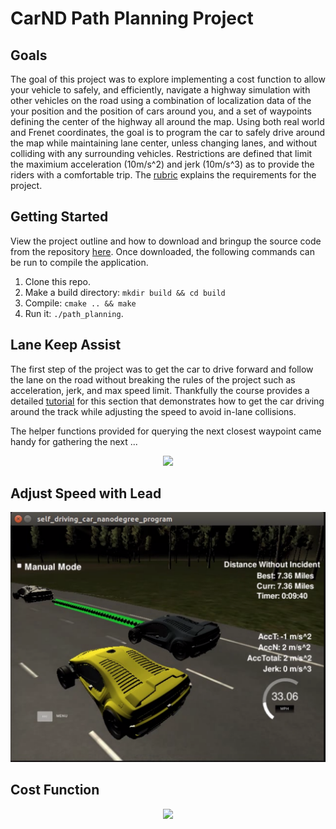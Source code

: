 # CarND Path Planning Project

## Goals
The goal of this project was to explore implementing a cost function to allow your vehicle to safely, and efficiently, navigate a highway simulation with other vehicles on the road using a combination of localization data of the your position and the position of cars around you, and a set of waypoints defining the center of the highway all around the map. Using both real world and Frenet coordinates, the goal is to program the car to safely drive around the map while maintaining lane center, unless changing lanes, and without colliding with any surrounding vehicles. Restrictions are defined that limit the maximium acceleration (10m/s^2) and jerk (10m/s^3) as to provide the riders with a comfortable trip. The [rubric](https://review.udacity.com/#!/rubrics/1020/view) explains the requirements for the project.

## Getting Started
View the project outline and how to download and bringup the source code from the repository [here](https://github.com/djiglesias/CarND-Path-Planning-Project/blob/master/overview.md). Once downloaded, the following commands can be run to compile the application.

1. Clone this repo.
2. Make a build directory: `mkdir build && cd build`
3. Compile: `cmake .. && make`
4. Run it: `./path_planning`.

## Lane Keep Assist
The first step of the project was to get the car to drive forward and follow the lane on the road without breaking the rules of the project such as acceleration, jerk, and max speed limit. Thankfully the course provides a detailed [tutorial](https://www.youtube.com/watch?time_continue=1403&v=7sI3VHFPP0w) for this section that demonstrates how to get the car driving around the track while adjusting the speed to avoid in-lane collisions.

The helper functions provided for querying the next closest waypoint came handy for gathering the next ...

<p align="center">
 <img src="./res/collision_avoidance.gif" width=550>
</p>

## Adjust Speed with Lead

<p align="center">
 <img src="./res/full_lap.png" width=550>
</p>

## Cost Function

<p align="center">
 <img src="./res/lane_change.gif" width=550>
</p>
